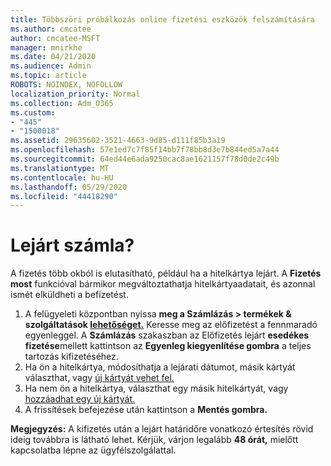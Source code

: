 ```yaml
---
title: Többszöri próbálkozás online fizetési eszközök felszámítására
ms.author: cmcatee
author: cmcatee-MSFT
manager: mnirkhe
ms.date: 04/21/2020
ms.audience: Admin
ms.topic: article
ROBOTS: NOINDEX, NOFOLLOW
localization_priority: Normal
ms.collection: Adm_O365
ms.custom:
- "445"
- "1500018"
ms.assetid: 29635602-3521-4663-9d85-d111f85b3a19
ms.openlocfilehash: 57e1ed7c7f85f14bb7f78bb8d3e7b844ed5a7a44
ms.sourcegitcommit: 64ed44e6ada9250cac8ae1621157f78d0de2c49b
ms.translationtype: MT
ms.contentlocale: hu-HU
ms.lasthandoff: 05/29/2020
ms.locfileid: "44418290"
---
```

# <a name="past-due-account"></a>Lejárt számla?

A fizetés több okból is elutasítható, például ha a hitelkártya lejárt. A **Fizetés most** funkcióval bármikor megváltoztathatja hitelkártyaadatait, és azonnal ismét elküldheti a befizetést.

1. A felügyeleti központban nyissa **meg a Számlázás > termékek & szolgáltatások [lehetőséget.](https://go.microsoft.com/fwlink/p/?linkid=842054)**
Keresse meg az előfizetést a fennmaradó egyenleggel. A **Számlázás** szakaszban az Előfizetés lejárt **esedékes fizetése**mellett kattintson az **Egyenleg kiegyenlítése gombra** a teljes tartozás kifizetéséhez.
2. Ha ön a hitelkártya, módosíthatja a lejárati dátumot, másik kártyát választhat, vagy [új kártyát vehet fel.](https://docs.microsoft.com/microsoft-365/commerce/billing-and-payments/manage-payment-methods?view=o365-worldwide)
3. Ha nem ön a hitelkártya, választhat egy másik hitelkártyát, vagy [hozzáadhat egy új kártyát.](https://docs.microsoft.com/microsoft-365/commerce/billing-and-payments/manage-payment-methods?view=o365-worldwide)
4. A frissítések befejezése után kattintson a **Mentés gombra.**

**Megjegyzés:** A kifizetés után a lejárt határidőre vonatkozó értesítés rövid ideig továbbra is látható lehet. Kérjük, várjon legalább **48 órát,** mielőtt kapcsolatba lépne az ügyfélszolgálattal.
